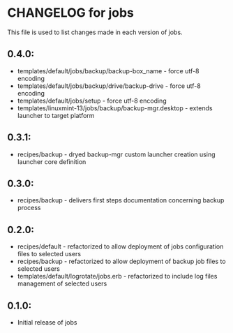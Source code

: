 # CHANGELOG for jobs

This file is used to list changes made in each version of jobs.

## 0.4.0:

* templates/default/jobs/backup/backup-box_name    - force utf-8 encoding
* templates/default/jobs/backup/drive/backup-drive - force utf-8 encoding
* templates/default/jobs/setup                     - force utf-8 encoding
* templates/linuxmint-13/jobs/backup/backup-mgr.desktop - extends launcher to target platform

## 0.3.1:

* recipes/backup - dryed backup-mgr custom launcher creation using launcher core definition

## 0.3.0:

* recipes/backup - delivers first steps documentation concerning backup process

## 0.2.0:

* recipes/default - refactorized to allow deployment of jobs configuration files to selected users
* recipes/backup  - refactorized to allow deployment of backup job files to selected users
* templates/default/logrotate/jobs.erb - refactorized to include log files management of selected users

## 0.1.0:

* Initial release of jobs

